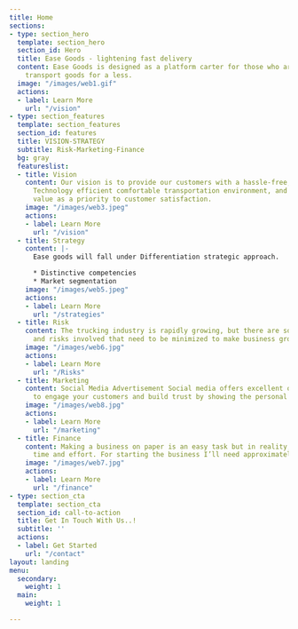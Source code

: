 ```yaml
---
title: Home
sections:
- type: section_hero
  template: section_hero
  section_id: Hero
  title: Ease Goods - lightening fast delivery
  content: Ease Goods is designed as a platform carter for those who are seeking to
    transport goods for a less.
  image: "/images/web1.gif"
  actions:
  - label: Learn More
    url: "/vision"
- type: section_features
  template: section_features
  section_id: features
  title: VISION-STRATEGY
  subtitle: Risk-Marketing-Finance
  bg: gray
  featureslist:
  - title: Vision
    content: Our vision is to provide our customers with a hassle-free, Fast, Reliable,
      Technology efficient comfortable transportation environment, and also giving
      value as a priority to customer satisfaction.
    image: "/images/web3.jpeg"
    actions:
    - label: Learn More
      url: "/vision"
  - title: Strategy
    content: |-
      Ease goods will fall under Differentiation strategic approach.

      * Distinctive competencies
      * Market segmentation
    image: "/images/web5.jpeg"
    actions:
    - label: Learn More
      url: "/strategies"
  - title: Risk
    content: The trucking industry is rapidly growing, but there are some loopholes
      and risks involved that need to be minimized to make business grow.
    image: "/images/web6.jpg"
    actions:
    - label: Learn More
      url: "/Risks"
  - title: Marketing
    content: Social Media Advertisement Social media offers excellent opportunities
      to engage your customers and build trust by showing the personal side...
    image: "/images/web8.jpg"
    actions:
    - label: Learn More
      url: "/marketing"
  - title: Finance
    content: Making a business on paper is an easy task but in reality, it takes more
      time and effort. For starting the business I’ll need approximately $450,000.
    image: "/images/web7.jpg"
    actions:
    - label: Learn More
      url: "/finance"
- type: section_cta
  template: section_cta
  section_id: call-to-action
  title: Get In Touch With Us..!
  subtitle: ''
  actions:
  - label: Get Started
    url: "/contact"
layout: landing
menu:
  secondary:
    weight: 1
  main:
    weight: 1

---
```

